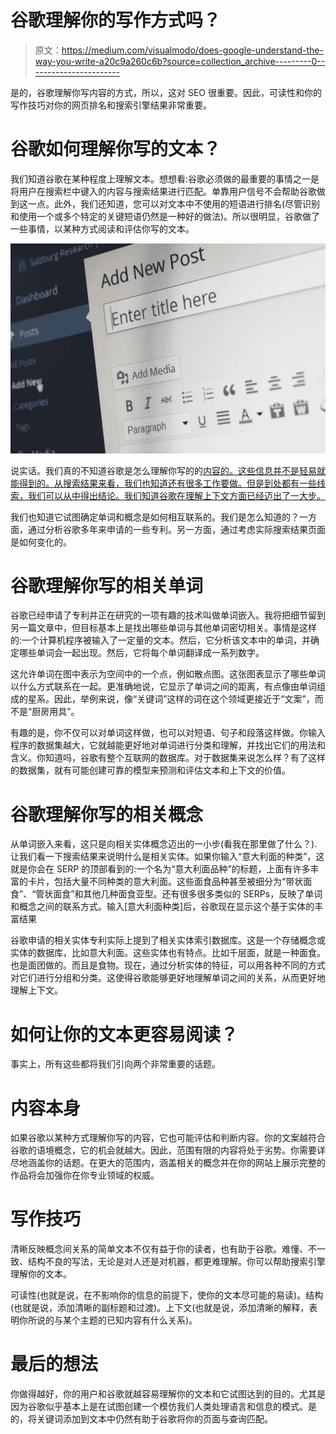 # 谷歌理解你的写作方式吗？

> 原文：<https://medium.com/visualmodo/does-google-understand-the-way-you-write-a20c9a260c6b?source=collection_archive---------0----------------------->

是的，谷歌理解你写内容的方式，所以，这对 SEO 很重要。因此，可读性和你的写作技巧对你的网页排名和搜索引擎结果非常重要。

# 谷歌如何理解你写的文本？

我们知道谷歌在某种程度上理解文本。想想看:谷歌必须做的最重要的事情之一是将用户在搜索栏中键入的内容与搜索结果进行匹配。单靠用户信号不会帮助谷歌做到这一点。此外，我们还知道，您可以对文本中不使用的短语进行排名(尽管识别和使用一个或多个特定的关键短语仍然是一种好的做法)。所以很明显，谷歌做了一些事情，以某种方式阅读和评估你写的文本。

![](img/87f53dffe507115ab0dbec6db95d5110.png)

说实话。我们真的不知道谷歌是怎么理解你写的的[内容的。这些信息并不是轻易就能得到的。从搜索结果来看，我们也知道还有很多工作要做。但是到处都有一些线索，我们可以从中得出结论。我们知道谷歌在理解上下文方面已经迈出了一大步。](https://visualmodo.com/blog/)

我们也知道它试图确定单词和概念是如何相互联系的。我们是怎么知道的？一方面，通过分析谷歌多年来申请的一些专利。另一方面，通过考虑实际搜索结果页面是如何变化的。

# 谷歌理解你写的相关单词

谷歌已经申请了专利并正在研究的一项有趣的技术叫做单词嵌入。我将把细节留到另一篇文章中，但目标基本上是找出哪些单词与其他单词密切相关。事情是这样的:一个计算机程序被输入了一定量的文本。然后，它分析该文本中的单词，并确定哪些单词会一起出现。然后，它将每个单词翻译成一系列数字。

这允许单词在图中表示为空间中的一个点，例如散点图。这张图表显示了哪些单词以什么方式联系在一起。更准确地说，它显示了单词之间的距离，有点像由单词组成的星系。因此，举例来说，像“关键词”这样的词在这个领域更接近于“文案”，而不是“厨房用具”。

有趣的是，你不仅可以对单词这样做，也可以对短语、句子和段落这样做。你输入程序的数据集越大，它就越能更好地对单词进行分类和理解，并找出它们的用法和含义。你知道吗，谷歌有整个互联网的数据库。对于数据集来说怎么样？有了这样的数据集，就有可能创建可靠的模型来预测和评估文本和上下文的价值。

# 谷歌理解你写的相关概念

从单词嵌入来看，这只是向相关实体概念迈出的一小步(看我在那里做了什么？).让我们看一下搜索结果来说明什么是相关实体。如果你输入“意大利面的种类”，这就是你会在 SERP 的顶部看到的:一个名为“意大利面品种”的标题，上面有许多丰富的卡片，包括大量不同种类的意大利面。这些面食品种甚至被细分为“带状面食”、“管状面食”和其他几种面食亚型。还有很多很多类似的 SERPs，反映了单词和概念之间的联系方式。输入[意大利面种类]后，谷歌现在显示这个基于实体的丰富结果

谷歌申请的相关实体专利实际上提到了相关实体索引数据库。这是一个存储概念或实体的数据库，比如意大利面。这些实体也有特点。比如千层面，就是一种面食。也是面团做的。而且是食物。现在，通过分析实体的特征，可以用各种不同的方式对它们进行分组和分类。这使得谷歌能够更好地理解单词之间的关系，从而更好地理解上下文。

# 如何让你的文本更容易阅读？

事实上，所有这些都将我们引向两个非常重要的话题。

# 内容本身

如果谷歌以某种方式理解你写的内容，它也可能评估和判断内容。你的文案越符合谷歌的语境概念，它的机会就越大。因此，范围有限的内容将处于劣势。你需要详尽地涵盖你的话题。在更大的范围内，涵盖相关的概念并在你的网站上展示完整的作品将会加强你在你专业领域的权威。

# 写作技巧

清晰反映概念间关系的简单文本不仅有益于你的读者，也有助于谷歌。难懂、不一致、结构不良的写法，无论是对人还是对机器，都更难理解。你可以帮助搜索引擎理解你的文本。

可读性(也就是说，在不影响你的信息的前提下，使你的文本尽可能的易读)。结构(也就是说，添加清晰的副标题和过渡)。上下文(也就是说，添加清晰的解释，表明你所说的与某个主题的已知内容有什么关系)。

# 最后的想法

你做得越好，你的用户和谷歌就越容易理解你的文本和它试图达到的目的。尤其是因为谷歌似乎基本上是在试图创建一个模仿我们人类处理语言和信息的模式。是的，将关键词添加到文本中仍然有助于谷歌将你的页面与查询匹配。